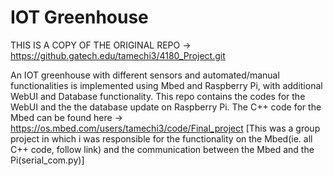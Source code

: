 # IOT Greenhouse

THIS IS A COPY OF THE ORIGINAL REPO -> https://github.gatech.edu/tamechi3/4180_Project.git

An IOT greenhouse with different sensors and automated/manual functionalities is implemented using Mbed and Raspberry Pi, with additional WebUI and Database functionality. 
This repo contains the codes for the WebUI and the the database update on Raspberry Pi. 
The C++ code for the Mbed can be found here -> https://os.mbed.com/users/tamechi3/code/Final_project 
[This was a group project in which i was responsible for the functionality on the Mbed(ie. all C++ code, follow link) and the communication between the Mbed and the Pi(serial_com.py)]
